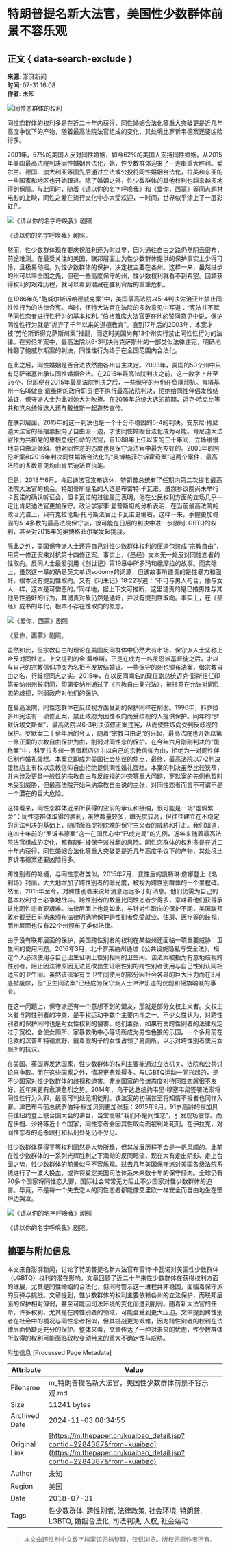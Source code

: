# 特朗普提名新大法官，美国性少数群体前景不容乐观

## 正文 { data-search-exclude }


**来源**: 澎湃新闻  
**时间**: 07-31 16:08  
**作者**: 未知  

![同性恋群体的权利](https://file.thepaper.cn/wap/v6/img/kb_zhaiyao.png) 

同性恋群体的权利多是在近二十年内获得，同性婚姻合法化等重大突破更是近几年高度争议下的产物，随着最高法院法官组成的变化，其处境比罗诉韦德案还要凶险得多。

2001年，57%的美国人反对同性婚姻，如今62%的美国人支持同性婚姻。从2015年美国最高法院判决同性婚姻合法化开始，性少数群体迎来了一连串重大胜利。爱尔兰、德国、澳大利亚等国先后通过立法或公投将同性婚姻合法化，拉美和东亚的一些国家和地区也开始跟进。除了婚姻之外，性少数群体的其他权利也越来越多地得到保障。与此同时，随着《请以你的名字呼唤我》和《爱你，西蒙》等同志题材电影的上映，同性之爱在流行文化中亦大受欢迎，一时间，世界似乎涂上了一层彩虹色。

![《请以你的名字呼唤我》剧照](http://image.thepaper.cn/www/image/9/60/238.jpg)

《请以你的名字呼唤我》剧照。

然而，性少数群体现在要庆祝胜利还为时过早，因为通往自由之路仍然阴云密布，前途难测。在最受关注的美国，联邦层面上为性少数群体提供的保护事实上少得可怜，且极易动摇。对性少数群体的保护，决定权主要在各州。这样一来，虽然进步的州可以率全国之先，但在一些高度保守的州，性少数权利就看不到希望。回顾获得权利的艰难历程，就可以看到潜藏在胜利背后的重重危机。

在1986年的“鲍威尔斯诉哈德威克案”中，美国最高法院以5-4判决佐治亚州禁止同性性行为的法律合宪。当时，怀特大法官在法院的多数意见中写道：“宪法并不赋予同性恋者进行性行为的基本权利。”伯格首席大法官更在他的赞同意见中说，保护同性性行为就是“抛弃了千年以来的道德教育”。直到17年后的2003年，本案才被“劳伦斯诉得克萨斯州案”推翻，而这时美国尚有13个州实行禁止同性性行为的法律。在劳伦斯案中，最高法院以6-3判决得克萨斯州的一部类似法律违宪，明确地推翻了鲍威尔斯案的判决，同性性行为终于在全国范围内合法化。

在此之后，同性婚姻是否合法依然由各州自主决定。2003年，美国的50个州中只有马萨诸塞州承认同性婚姻合法。在2015年最高法院判决之前，这一数字上升至36个。但即便在2015年最高法院判决之后，一些保守的州仍在负隅顽抗。肯塔基州一名叫做金·戴维斯的政府职员拒不执行最高法院判决，拒绝给同性伴侣发放结婚证，保守派人士为此对她大为吹捧。在2016年总统大选的前期，迈克·哈克比等共和党总统候选人还与戴维斯一起造势宣传。

在联邦层面，2015年的这一判决也是一个十分不稳固的5-4的判决。安东尼·肯尼迪大法官的摇摆票投向了自由派一边，才使同性婚姻合法化成为可能。肯尼迪大法官作为共和党的里根总统任命的法官，自1988年上任以来的三十年间，立场缓慢地向自由派倾斜。他对同性恋的态度也是保守派法官中最为友好的。2003年的劳伦斯案和2015年判决同性婚姻合法化的“奥博格菲尔诉霍奇案”这两个案件，最高法院的多数意见均由肯尼迪法官执笔。

但是，2018年6月，肯尼迪法官宣布退休，特朗普总统有了任期内第二次提名最高法院大法官的机会。特朗普所提名的人选是布雷特·卡瓦诺。虽然参议院尚未举行卡瓦诺的确认听证会，但卡瓦诺的过往履历表明，他在公民权利方面的立场几乎一定比肯尼迪法官更加保守。政治学家李·爱普斯坦的分析表明，在当前最高法院的政治光谱上，只有克拉伦斯·托马斯法官比卡瓦诺更偏右。这样一来，手握更加稳固的5-4多数的最高法院保守派，很可能在日后的判决中进一步限制LGBTQ的权利，甚至对2015年的奥博格菲尔案发起挑战。

除此之外，美国保守派人士还将自己对性少数群体权利的压迫包装成“宗教自由”，用第一修正案来对抗第十四修正案。事实上，《圣经》文本无一处反对同性恋者的性取向。反同人士最爱引用《创世记》第19章中所多玛和蛾摩拉的故事。而实际上，虽然这一章的确是英文单词sodomy的词源，但该故事所谴责的是性暴力和强奸，根本没有提到性取向。又有《利未记》18:22写道：“不可与男人苟合，像与女人一样，这本是可憎恶的。”同样地，据上下文可推断，这里谴责的是已婚男性与其他男性通奸的行为，其谴责对象仍然是通奸，并没有提到性取向。事实上，在《圣经》成书的年代，根本不存在性取向的概念。

![《爱你，西蒙》剧照](http://image.thepaper.cn/www/image/9/60/239.jpg)

《爱你，西蒙》剧照。

虽然如此，但宗教自由的理论在美国反同群体中仍然大有市场，保守派人士坚称上帝反对同性恋。上文提到的金·戴维斯，正是在成为一名灵恩派基督徒之后，才以与自己的宗教信仰冲突为名拒不发放结婚证。一些保守的州也颁布法案，借宗教自由之名，行歧视同志之实。2015年，在以反同闻名的现任副总统迈克·彭斯担任印第安纳州州长期间，印第安纳州通过了《宗教自由复兴法》，被指意在允许对同性恋的歧视，削弱政府对他们的保护。

在最高法院，同性恋群体在反歧视方面受到的保护同样在削弱。1996年，科罗拉多州宪法有一项修正案，禁止政府为因性取向而受歧视的人提供保护。同年的“罗默诉埃文斯案”，最高法院以6-3判决该修正案违宪，从而使性取向受到反歧视的保护。罗默案二十余年后的今天，随着“宗教自由说”的兴起，最高法院也开始以第一修正案的宗教自由保护为由，削弱对同性恋的保护。在今年六月刚刚判决的“蛋糕案”中，科罗拉多州一家蛋糕店店主以自己的宗教信仰为由，拒绝为一对同性伴侣制作婚礼蛋糕。本案立即成为美国社会热议的焦点，最终，最高法院以7-2判决蛋糕店主有权以宗教信仰自由拒绝提供同性婚礼蛋糕。本案的判决虽然比较狭窄，并未涉及更具一般性的宗教自由与反歧视的冲突等重大问题，罗默案的先例也暂时未受到威胁，但最高法院开始采纳宗教自由说的主张，对同性恋者而言不可谓不是一个潜在的巨大危险。

这样看来，同性恋群体近来所获得的空前的承认和接纳，很可能是一场“虚假繁荣”：同性恋群体取得的胜利，虽然数量较多，曝光度较高，但往往建立在不稳定的司法判决的基础上，随时面临虎视眈眈的保守主义者的威胁和打击。我们知道，连四十年前的“罗诉韦德案”这一在国民心中“已成定局”的先例，近年来随着最高法院法官组成的变化，都有随时被保守派推翻的风险。同性恋群体的权利多是在近二十年内获得，同性婚姻合法化等重大突破更是近几年高度争议下的产物，其处境比罗诉韦德案还要凶险得多。

跨性别者的处境，与同性恋者类似。2015年7月，变性后的凯特琳·詹娜登上《名利场》封面，大大地增加了跨性别者的曝光度，被视为跨性别群体的一个里程碑。然而，2015年至今，对跨性别者来说坏消息远远多于好消息。他们仍需为自己的基本权利寸土必争地战斗。跨性别者的数量比同性恋者少得多，意味着他们获得承认比同性恋者要艰难。法律层面上也是如此，与针对性取向的保护不同，美国联邦政府截至目前尚未颁布法律明确地保护跨性别者免受就业、住房、医疗等的歧视，而州层面也仅有22个州颁布了类似法律。

由于没有联邦层面的保护，美国跨性别者的权利在某些州还面临一项重要威胁：卫生间的使用问题。2016年3月，北卡罗莱纳州通过《公共设施隐私与安全法》，规定个人必须使用与自己出生证明上性别相同的卫生间。该法案被指为有意地歧视跨性别者，阻止因法律原因无法更改出生证明性别的跨性别者使用与自己性别认同相适应的卫生间。虽然该法案有关卫生间使用的部分因社会各界的巨大压力而在3月底被废除，但“卫生间法案”已经成为保守派人士津津乐道的议题和摇旗呐喊的事业。

在这一问题上，保守派还有一个意想不到的盟友，那就是部分女权主义者。女权主义者与跨性别者的冲突，是平权运动中数个主要内斗之一。不少女性认为，对跨性别者的保护同时也是对女性权利的侵害。她们主张，如果有关跨性别者的法律规定过于宽松，会使女厕所、家暴救助中心等场所成为男性色狼的乐园。一个多月前在伦敦的汉普斯特德荒野，戴着假胡子的女性占领了男厕所，以示对跨性别者使用女厕所的抗议。

在美国、英国等发达国家，性少数群体的权利主要能通过立法机关、法院和公共讨论来争取。而在这些国家之外，情况更悲观得多。与LGBTQ运动一同兴起的，是不少国家对性少数群体的歧视和迫害。非洲国家的传统态度对待同性恋就很不友好，近年来更有愈演愈烈之势。2014年，乌干达总统约韦里·穆塞韦尼签署法案将同性性行为入罪，最高可判处无期徒刑。该法案的初稿甚至将知情不报者也同样入罪。津巴布韦前总统罗伯特·穆加贝则更加张狂：2015年9月，91岁高龄的穆加贝前往纽约登上联合国大会的讲台，当堂高喊“我们不是同性恋”，引发现场震惊。而在伊朗、沙特等近十个国家，同性恋者会因其性取向而被判处死刑。在伊拉克，对同性恋者的追杀殴打和私刑处死仍不少见。

性少数群体获得平等权利固然是大势所趋，但其发展历程不会是一帆风顺的。此前在性少数群体的一系列光辉胜利之下涌动的反同暗流，现在大有走出阴影、走上台面之势，性少数群体的前景似乎不容乐观。过去几年美国保守派对美国各级法院系统进行了一波大换血，或许将奠定美国司法体系未来数十年的保守倾向。全球仍有70多个国家将同性恋入罪，国际社会常常无力阻止不少国家对性少数群体的迫害。毕竟，不是每一个失去恋人的同性恋者都能像艾里欧一样安全而自由地坐在壁炉边哭泣。

![《请以你的名字呼唤我》剧照](http://image.thepaper.cn/www/image/9/60/236.jpg)

《请以你的名字呼唤我》剧照。

## 摘要与附加信息

<!-- tcd_abstract -->
本文来自澎湃新闻，讨论了特朗普提名新大法官布雷特·卡瓦诺对美国性少数群体（LGBTQ）权利的潜在影响。文章回顾了近二十年来性少数群体在获得权利方面的进展，尤其是同性婚姻的合法化，但同时警示这一进程并非稳固，面临着保守派的反弹与挑战。文章提到，性少数群体的权利主要依赖各州的立法保护，而联邦层面的保护相对薄弱，甚至可能因司法环境的变化而遭到削弱。随着新大法官的任命，许多权利，尤其是在跨性别者的领域，可能会受到更大压迫。文中提到跨性别者在社会中的境况与同性恋者相似，但其挑战更为艰难，因为跨性别者的权利在法律层面仍缺乏充分的保护。整体来看，文章传达了一种对未来的忧虑，性少数群体所取得的权利可能面临政权变动带来的重大不确定性与威胁。
<!-- tcd_abstract_end -->

附加信息 [Processed Page Metadata]

| Attribute       | Value                                  |
|-----------------|----------------------------------------|
| Filename        | m_特朗普提名新大法官，美国性少数群体前景不容乐观.md                             |
| Size            | 11241 bytes                           |
| Archived Date   | 2024-11-03 08:34:55                             |
| Original Link   | [https://m.thepaper.cn/kuaibao_detail.jsp?contid=2284387&from=kuaibao](https://m.thepaper.cn/kuaibao_detail.jsp?contid=2284387&from=kuaibao)                       |
| Author          | 未知                               |
| Region          | 美国                               |
| Date            | 2018-07-31                                 |
| Tags            | 性少数群体, 跨性别者, 法律政策, 社会环境, 特朗普, LGBTQ, 婚姻合法化, 司法判决, 人权, 社会运动                                 |
>
> 本文由跨性别中文数字档案馆归档整理，仅供浏览。版权归原作者所有。
>
